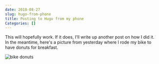 ```yaml
---
date: 2018-08-27
slug: hugo-from-phone
title: Posting to Hugo from my phone
Categories: []
---
```


This will hopefully work. If it does, I'll write up another post on how I did it. In the meantime, here's a picture from yesterday where I rode my bike to have donuts for breakfast.

![bike donuts](/images/bikedonuts.jpg)